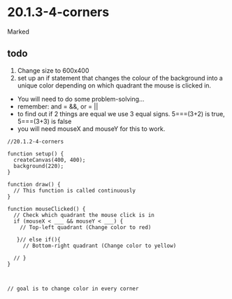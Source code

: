 # 20.1.3-4-corners
Marked

## todo
1. Change size to 600x400
2. set up an if statement that changes the colour of the background into a unique color depending on which quadrant the mouse is clicked in.
  - You will need to do some problem-solving...
  - remember: and = &&,  or = ||
  - to find out if 2 things are equal we use 3 equal signs.  5===(3+2) is true,  5===(3+3) is false
  - you will need mouseX and mouseY for this to work. 

```
//20.1.2-4-corners

function setup() {
  createCanvas(400, 400);
  background(220);
}

function draw() {
  // This function is called continuously
}

function mouseClicked() {
  // Check which quadrant the mouse click is in
  if (mouseX < ___ && mouseY < ___) {
    // Top-left quadrant (Change color to red)
    
   }// else if(){
     // Bottom-right quadrant (Change color to yellow)
  
  // }
}



// goal is to change color in every corner 

```
